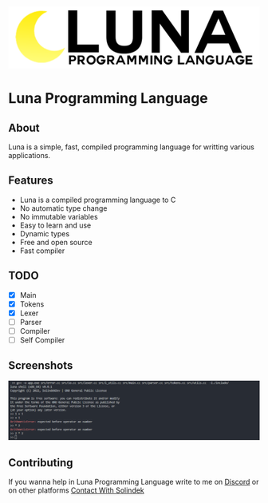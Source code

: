 ![](https://raw.githubusercontent.com/SolindekDev/Luna/main/assets/Full%20Logo.png)
# Luna Programming Language
## About
Luna is a simple, fast, compiled programming language for writting various applications.
## Features
- Luna is a compiled programming language to C
- No automatic type change
- No immutable variables
- Easy to learn and use
- Dynamic types
- Free and open source 
- Fast compiler
## TODO
- [x] Main
- [x] Tokens
- [x] Lexer
- [ ] Parser
- [ ] Compiler
- [ ] Self Compiler
## Screenshots
![](https://raw.githubusercontent.com/SolindekDev/Luna/main/screenshots/2_arithmetic_parser_testing.png)
## Contributing
If you wanna help in Luna Programming Language write to me on [Discord](https://discord.com/users/644446151210172447) or on other platforms [Contact With Solindek](https://solindek.tech/contact.html)
